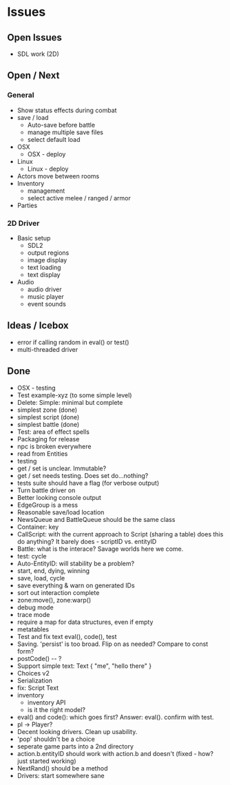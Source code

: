 # Issues

## Open Issues
* SDL work (2D)

## Open / Next

### General

* Show status effects during combat
* save / load
  * Auto-save before battle
  * manage multiple save files
  * select default load
* OSX
  * OSX - deploy
* Linux
  * Linux - deploy
* Actors move between rooms
* Inventory
  * management
  * select active melee / ranged / armor
* Parties

### 2D Driver

* Basic setup
  * SDL2
  * output regions
  * image display
  * text loading
  * text display
* Audio
  * audio driver
  * music player
  * event sounds

## Ideas / Icebox

* error if calling random in eval() or test()
* multi-threaded driver

## Done

* OSX - testing
* Test example-xyz (to some simple level)
* Delete: Simple: minimal but complete
* simplest zone (done)
* simplest script (done)
* simplest battle (done)
* Test: area of effect spells
* Packaging for release
* npc is broken everywhere
* read from Entities
* testing
* get / set is unclear. Immutable?
* get / set needs testing. Does set do...nothing?
* tests suite should have a flag (for verbose output)
* Turn battle driver on
* Better looking console output
* EdgeGroup is a mess
* Reasonable save/load location
* NewsQueue and BattleQueue should be the same class
* Container: key
* CallScript: with the current approach to Script (sharing a table) does this do anything?
  It barely does - scriptID vs. entityID
* Battle: what is the interace? Savage worlds here we come.
* test: cycle
* Auto-EntityID: will stability be a problem?
* start, end, dying, winning
* save, load, cycle
* save everything & warn on generated IDs
* sort out interaction complete
* zone:move(), zone:warp()
* debug mode
* trace mode
* require a map for data structures, even if empty
* metatables
* Test and fix text eval(), code(), test
* Saving. 'persist' is too broad. Flip on as needed? Compare to const form?
* postCode() -- ?
* Support simple text: Text { "me", "hello there" }
* Choices v2
* Serialization
* fix: Script Text
* inventory
  * inventory API
  * is it the right model?
* eval() and code(): which goes first? Answer: eval(). confirm with test.
* pl -> Player?
* Decent looking drivers. Clean up usability.
* 'pop' shouldn't be a choice
* seperate game parts into a 2nd directory
* action.b.entityID should work with action.b and doesn't (fixed - how? just started working)
* NextRand() should be a method
* Drivers: start somewhere sane
